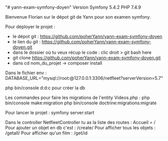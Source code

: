 "# yann-exam-symfony-doyen" 
Version Symfony   5.4.2
PHP 7.4.9



Bienvenue Florian sur le dépot git de Yann pour son examen symfony.

Pour déployer le projet : 
 - le dépot git : https://github.com/poherYann/yann-exam-symfony-doyen
 - le lien du git : https://github.com/poherYann/yann-exam-symfony-doyen.git
 - dans le dossier où tu veux récup le code : clic droit > git bash here
 - git clone https://github.com/poherYann/yann-exam-symfony-doyen.git
 - dans cd nom_du_projet -> composer install
 
Dans le fichier env :
DATABASE_URL="mysql://root:@127.0.0.1:3306/netfleet?serverVersion=5.7"

php bin/console d:d:c pour créer la db

Les commandes pour faire les migrations de l'entity Videos.php :
php bin/console make:migration
php bin/console doctrine:migrations:migrate

Pour lancer le projet :
symfony server:start

Dans le controller NetfleetController tu as la liste des routes :
Accueil = /
Pour ajouter un objet en db c'est : /create/
Pour afficher tous les objets : /getall/
Pour afficher qu'un film : /get/id


 

